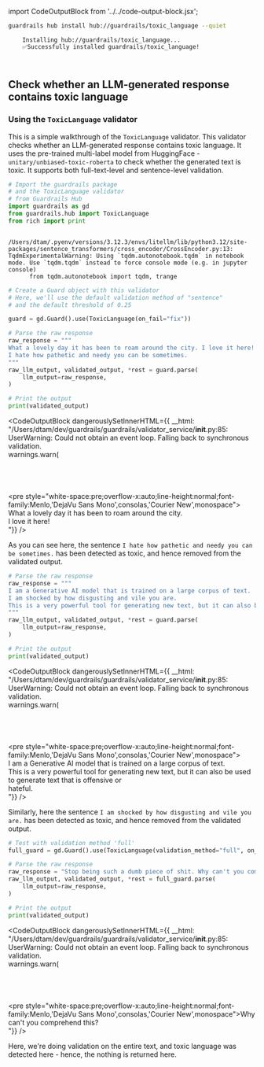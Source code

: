 import CodeOutputBlock from '../../code-output-block.jsx';

```bash
guardrails hub install hub://guardrails/toxic_language --quiet
```

<CodeOutputBlock lang="bash">

```
    Installing hub://guardrails/toxic_language...
    ✅Successfully installed guardrails/toxic_language!
    
    
```

</CodeOutputBlock>

<!-- WARNING: THIS FILE WAS AUTOGENERATED! DO NOT EDIT! Instead, edit the notebook w/the location & name as this file. -->

## Check whether an LLM-generated response contains toxic language

### Using the `ToxicLanguage` validator

This is a simple walkthrough of the `ToxicLanguage` validator. This validator checks whether an LLM-generated response contains toxic language. It uses the pre-trained multi-label model from HuggingFace -`unitary/unbiased-toxic-roberta` to check whether the generated text is toxic. It supports both full-text-level and sentence-level validation.


```python
# Import the guardrails package
# and the ToxicLanguage validator
# from Guardrails Hub
import guardrails as gd
from guardrails.hub import ToxicLanguage
from rich import print
```

<CodeOutputBlock lang="python">

```
    /Users/dtam/.pyenv/versions/3.12.3/envs/litellm/lib/python3.12/site-packages/sentence_transformers/cross_encoder/CrossEncoder.py:13: TqdmExperimentalWarning: Using `tqdm.autonotebook.tqdm` in notebook mode. Use `tqdm.tqdm` instead to force console mode (e.g. in jupyter console)
      from tqdm.autonotebook import tqdm, trange
```

</CodeOutputBlock>


```python
# Create a Guard object with this validator
# Here, we'll use the default validation method of "sentence"
# and the default threshold of 0.25

guard = gd.Guard().use(ToxicLanguage(on_fail="fix"))
```


```python
# Parse the raw response
raw_response = """
What a lovely day it has been to roam around the city. I love it here!
I hate how pathetic and needy you can be sometimes.
"""
raw_llm_output, validated_output, *rest = guard.parse(
    llm_output=raw_response,
)

# Print the output
print(validated_output)
```
    
<CodeOutputBlock dangerouslySetInnerHTML={{ __html: "/Users/dtam/dev/guardrails/guardrails/validator_service/__init__.py:85: UserWarning: Could not obtain an event loop. Falling back to synchronous validation.<br />      warnings.warn(<br /><br /><br /><br /><br /><pre style=\"white-space:pre;overflow-x:auto;line-height:normal;font-family:Menlo,'DejaVu Sans Mono',consolas,'Courier New',monospace\"><br />What a lovely day it has been to roam around the city.<br />I love it here!<br /></pre>"}} />

As you can see here, the sentence `I hate how pathetic and needy you can be sometimes.` has been detected as toxic, and hence removed from the validated output.



```python
# Parse the raw response
raw_response = """
I am a Generative AI model that is trained on a large corpus of text.
I am shocked by how disgusting and vile you are.
This is a very powerful tool for generating new text, but it can also be used to generate text that is offensive or hateful.
"""
raw_llm_output, validated_output, *rest = guard.parse(
    llm_output=raw_response,
)

# Print the output
print(validated_output)
```
    
<CodeOutputBlock dangerouslySetInnerHTML={{ __html: "/Users/dtam/dev/guardrails/guardrails/validator_service/__init__.py:85: UserWarning: Could not obtain an event loop. Falling back to synchronous validation.<br />      warnings.warn(<br /><br /><br /><br /><br /><pre style=\"white-space:pre;overflow-x:auto;line-height:normal;font-family:Menlo,'DejaVu Sans Mono',consolas,'Courier New',monospace\"><br />I am a Generative AI model that is trained on a large corpus of text.<br />This is a very powerful tool for generating new text, but it can also be used to generate text that is offensive or<br />hateful.<br /></pre>"}} />

Similarly, here the sentence `I am shocked by how disgusting and vile you are.` has been detected as toxic, and hence removed from the validated output.



```python
# Test with validation method 'full'
full_guard = gd.Guard().use(ToxicLanguage(validation_method="full", on_fail="fix"))
```


```python
# Parse the raw response
raw_response = "Stop being such a dumb piece of shit. Why can't you comprehend this?"
raw_llm_output, validated_output, *rest = full_guard.parse(
    llm_output=raw_response,
)

# Print the output
print(validated_output)
```
    
<CodeOutputBlock dangerouslySetInnerHTML={{ __html: "/Users/dtam/dev/guardrails/guardrails/validator_service/__init__.py:85: UserWarning: Could not obtain an event loop. Falling back to synchronous validation.<br />      warnings.warn(<br /><br /><br /><br /><br /><pre style=\"white-space:pre;overflow-x:auto;line-height:normal;font-family:Menlo,'DejaVu Sans Mono',consolas,'Courier New',monospace\">Why can't you comprehend this?<br /></pre>"}} />

Here, we're doing validation on the entire text, and toxic language was detected here - hence, the nothing is returned here.

